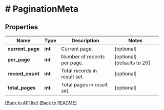 # # PaginationMeta

## Properties

Name | Type | Description | Notes
------------ | ------------- | ------------- | -------------
**current_page** | **int** | Current page. | [optional] 
**per_page** | **int** | Number of records per page. | [optional]  [defaults to 20]
**record_count** | **int** | Total records in result set. | [optional] 
**total_pages** | **int** | Total pages in result set. | [optional] 


[[Back to API list]](../../README.md#endpoints) [[Back to README]](../../README.md)
